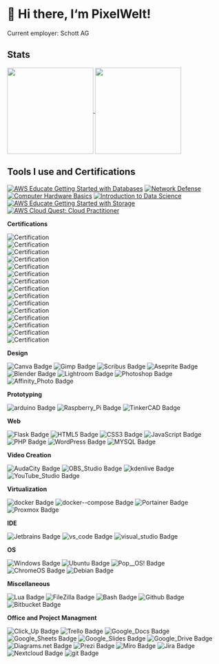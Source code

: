 # 👋 Hi there, I‘m PixelWelt!

Current employer: Schott AG
## Stats
<a href="https://github.com/anuraghazra/github-readme-stats">
  <img height=200 align="center" src="https://github-readme-stats.vercel.app/api?username=PixelWelt&show_icons=true&theme=highcontrast" />
</a>
<a href="https://github.com/anuraghazra/convoychat" style="margin-top:10px;">
  <img height=200 align="center" src="https://github-readme-stats.vercel.app/api/top-langs/?username=PixelWelt&layout=compact&card_width=320&theme=highcontrast" />
</a>

## Tools I use and Certifications
<!--START_SECTION:badges-->
[![AWS Educate Getting Started with Databases](https://images.credly.com/size/100x100/images/6f135924-7645-4bd2-ab68-3bc0b49c7e27/image.png)](http://www.credly.com/badges/0723ccd0-bd57-402f-bcdf-fc9f8fccd5c8 "AWS Educate Getting Started with Databases")
[![Network Defense](https://images.credly.com/size/100x100/images/51526f76-711b-4caf-b04d-27f89512b112/NetworkDefense_v1_091721.png)](http://www.credly.com/badges/ed7e25a1-f7eb-47f7-a1b1-cd8d4b9d78e0 "Network Defense")
[![Computer Hardware Basics](https://images.credly.com/size/100x100/images/19e742ef-13be-4d26-87ed-ac8f5fd0643c/image.png)](http://www.credly.com/badges/3ffe6c81-6811-4a64-acef-2d8a7cfc6553 "Computer Hardware Basics")
[![Introduction to Data Science](https://images.credly.com/size/100x100/images/b38a42e0-dc58-4ce2-b6c0-28d978e8aaad/image.png)](http://www.credly.com/badges/98261e93-6ea9-4809-a512-f01397ea34a2 "Introduction to Data Science")
[![AWS Educate Getting Started with Storage](https://images.credly.com/size/100x100/images/5bf37709-4b69-4cdc-9edc-af7b3370d427/image.png)](http://www.credly.com/badges/375dd2e2-46bb-48fa-80c7-fdd7a6264354 "AWS Educate Getting Started with Storage")
[![AWS Cloud Quest: Cloud Practitioner](https://images.credly.com/size/100x100/images/2784d0d8-327c-406f-971e-9f0e15097003/image.png)](http://www.credly.com/badges/ca273339-0185-4726-8f6d-0138a16b7991 "AWS Cloud Quest: Cloud Practitioner")
<!--END_SECTION:badges-->
**Certifications**
<!-- CERTIFICATIONS -->
![Certification](https://img.shields.io/badge/Certification-aws_Accessibility_Audit-brightgreen) <br>
![Certification](https://img.shields.io/badge/Certification-Introduction_to_AWS_Service_Catalog-brightgreen) <br>
![Certification](https://img.shields.io/badge/Certification-Introduction_to_AWS_Organizations-brightgreen) <br>
![Certification](https://img.shields.io/badge/Certification-Exam_Readiness_AWS_Certified_Solutions_Architect_Associate-brightgreen) <br>
![Certification](https://img.shields.io/badge/Certification-Docker_Abschlussbescheinigung-brightgreen) <br>
![Certification](https://img.shields.io/badge/Certification-Codecademy_bash_Scripting-brightgreen) <br>
![Certification](https://img.shields.io/badge/Certification-Codecademy_Regex-brightgreen) <br>
![Certification](https://img.shields.io/badge/Certification-Codecademy_CLI-brightgreen) <br>
![Certification](https://img.shields.io/badge/Certification-Codecademy_BlockChain-brightgreen) <br>
![Certification](https://img.shields.io/badge/Certification-Blender-brightgreen) <br>
![Certification](https://img.shields.io/badge/Certification-AWS_Well_Architected-brightgreen) <br>
![Certification](https://img.shields.io/badge/Certification-AWS_Shared_Responsibility_Model-brightgreen) <br>
![Certification](https://img.shields.io/badge/Certification-AWS_Messaging_Services_Overview-brightgreen) <br>
![Certification](https://img.shields.io/badge/Certification-AWS_Development_Tools_Services_Overview-brightgreen) <br>
![Certification](https://img.shields.io/badge/Certification-AWS_Billing_and_Cost_Management-brightgreen) <br>
<!-- END CERTIFICATIONS -->
**Design**
<!-- Design -->
![Canva Badge](https://img.shields.io/badge/Canva-534CEA?style=flat&logo=canva&labelColor=428DC3)
![Gimp Badge](https://img.shields.io/badge/Gimp-595342?style=flat&logo=gimp&labelColor=595342)
![Scribus Badge](https://img.shields.io/badge/Scribus-428DC3?style=flat&logo=scribus&labelColor=428DC3)
![Aseprite Badge](https://img.shields.io/badge/Aseprite-A6B4BD?style=flat&logo=aseprite&labelColor=white)
![Blender Badge](https://img.shields.io/badge/Blender-F4792A?style=flat&logo=blender&labelColor=white)
![Lightroom Badge](https://img.shields.io/badge/Lightroom-2EA8FF?style=flat&logo=lightroom&labelColor=white)
![Photoshop Badge](https://img.shields.io/badge/Photoshop-2EA8FF?style=flat&logo=photoshop&labelColor=white)
![Affinity_Photo Badge](https://img.shields.io/badge/Affinity_Photo-000000?style=flat&logo=affinity-photo&labelColor=7D4DD2)
<!-- END DESIGN -->

**Prototyping**
<!-- Prototyping -->
![arduino Badge](https://img.shields.io/badge/arduino-A6B4BD?style=flat&logo=arduino&labelColor=00979D)
![Raspberry_Pi Badge](https://img.shields.io/badge/Raspberry_Pi-A6B4BD?style=flat&logo=raspberry-pi&labelColor=A22846)
![TinkerCAD Badge](https://img.shields.io/badge/TinkerCAD-A6B4BD?style=flat&logo=tinkercad&labelColor=00979D)
<!-- END Prototyping -->

**Web**
<!-- Web -->
![Flask Badge](https://img.shields.io/badge/Flask-A6B4BD?style=flat&logo=flask&labelColor=000000)
![HTML5 Badge](https://img.shields.io/badge/HTML5-A6B4BD?style=flat&logo=html5&labelColor=white)
![CSS3 Badge](https://img.shields.io/badge/CSS3-white?style=flat&logo=css3&labelColor=428DC3)
![JavaScript Badge](https://img.shields.io/badge/JavaScript-F7DF1E?style=flat&logo=javascript&labelColor=black)
![PHP Badge](https://img.shields.io/badge/PHP-777BB4?style=flat&logo=php&labelColor=white)
![WordPress Badge](https://img.shields.io/badge/WordPress-white?style=flat&logo=wordpress&labelColor=21759B)
![MYSQL Badge](https://img.shields.io/badge/MYSQL-4479A1?style=flat&logo=mysql&labelColor=white)
<!-- END Web -->

**Video Creation**
<!-- Video -->
![AudaCity Badge](https://img.shields.io/badge/AudaCity-428DC3?style=flat&logo=audacity&labelColor=428DC3)
![OBS_Studio Badge](https://img.shields.io/badge/OBS_Studio-534CEA?style=flat&logo=obs-studio&labelColor=white)
![kdenlive Badge](https://img.shields.io/badge/kdenlive-white?style=flat&logo=kdenlive&labelColor=428DC3)
![YouTube_Studio Badge](https://img.shields.io/badge/YouTube_Studio-white?style=flat&logo=youtube-studio&labelColor=FF0000)
<!-- END Video -->

**Virtualization**
<!-- Virtualization -->
![docker Badge](https://img.shields.io/badge/docker-428DC3?style=flat&logo=docker&labelColor=white)
![docker--compose Badge](https://img.shields.io/badge/docker--compose-428DC3?style=flat&logo=docker&labelColor=white)
![Portainer Badge](https://img.shields.io/badge/Portainer-428DC3?style=flat&logo=portainer&labelColor=white)
![Proxmox Badge](https://img.shields.io/badge/Proxmox-428DC3?style=flat&logo=proxmox&labelColor=white)
<!-- END Virtualization -->

**IDE**
<!-- IDE -->
![Jetbrains Badge](https://img.shields.io/badge/Jetbrains-A6B4BD?style=flat&logo=jetbrains&labelColor=000000)
![vs_code Badge](https://img.shields.io/badge/vs_code-A6B4BD?style=flat&logo=vs-code&labelColor=007ACC)
![visual_studio Badge](https://img.shields.io/badge/visual_studio-A6B4BD?style=flat&logo=visual-studio&labelColor=5C2D91)
<!-- END IDE -->

**OS**
<!-- OS -->
![Windows Badge](https://img.shields.io/badge/Windows-A6B4BD?style=flat&logo=windows&labelColor=0078D7)
![Ubuntu Badge](https://img.shields.io/badge/Ubuntu-E95420?style=flat&logo=ubuntu&labelColor=A6B4BD)
![Pop__OS! Badge](https://img.shields.io/badge/Pop__OS!-A6B4BD?style=flat&logo=pop-os&labelColor=48B9C7)
![ChromeOS Badge](https://img.shields.io/badge/ChromeOS-A6B4BD?style=flat&logo=chromeos&labelColor=4285F4)
![Debian Badge](https://img.shields.io/badge/Debian-A6B4BD?style=flat&logo=debian&labelColor=A80030)
<!-- END OS -->

**Miscellaneous**
<!-- Misc -->
![Lua Badge](https://img.shields.io/badge/Lua-A6B4BD?style=flat&logo=lua&labelColor=2C2D72)
![FileZilla Badge](https://img.shields.io/badge/FileZilla-A6B4BD?style=flat&logo=filezilla&labelColor=BF0000)
![Bash Badge](https://img.shields.io/badge/Bash-A6B4BD?style=flat&logo=bash&labelColor=4EAA25)
![Github Badge](https://img.shields.io/badge/Github-A6B4BD?style=flat&logo=github&labelColor=24292E)
![Bitbucket Badge](https://img.shields.io/badge/Bitbucket-A6B4BD?style=flat&logo=bitbucket&labelColor=0052CC)
<!-- END Misc -->

**Office and Project Managment**
<!-- Management -->
![Click_Up Badge](https://img.shields.io/badge/Click_Up-7D4DD2?style=flat&logo=clickup&labelColor=A6B4BD)
![Trello Badge](https://img.shields.io/badge/Trello-A6B4BD?style=flat&logo=trello&labelColor=0079BF)
![Google_Docs Badge](https://img.shields.io/badge/Google_Docs-4285F4?style=flat&logo=google-docs&labelColor=A6B4BD)
![Google_Sheets Badge](https://img.shields.io/badge/Google_Sheets-34A853?style=flat&logo=google-sheets&labelColor=A6B4BD)
![Google_Slides Badge](https://img.shields.io/badge/Google_Slides-A6B4BD?style=flat&logo=google-slides&labelColor=white)
![Google_Drive Badge](https://img.shields.io/badge/Google_Drive-4285F4?style=flat&logo=google-drive&labelColor=A6B4BD)
![Diagrams.net Badge](https://img.shields.io/badge/Diagrams.net-A6B4BD?style=flat&logo=diagramsdotnet&labelColor=white)
![Prezi Badge](https://img.shields.io/badge/Prezi-4285F4?style=flat&logo=prezi&labelColor=whit)
![Miro Badge](https://img.shields.io/badge/Miro-A6B4BD?style=flat&logo=miro&labelColor=333D4E)
![Jira Badge](https://img.shields.io/badge/Jira-A6B4BD?style=flat&logo=jira&labelColor=0052CC)
![Nextcloud Badge](https://img.shields.io/badge/Nextcloud-A6B4BD?style=flat&logo=nextcloud&labelColor=0082C9)
![git Badge](https://img.shields.io/badge/git-F05032?style=flat&logo=git&labelColor=A6B4BD)
<!-- END Management -->

